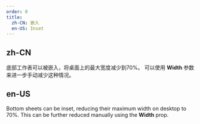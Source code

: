 ```yaml
---
order: 0
title:
  zh-CN: 嵌入
  en-US: Inset
---
```


## zh-CN

底部工作表可以被嵌入，将桌面上的最大宽度减少到70%。 可以使用 **Width** 参数来进一步手动减少这种情况。

## en-US

Bottom sheets can be inset, reducing their maximum width on desktop to 70%. This can be further reduced manually using the **Width** prop.
